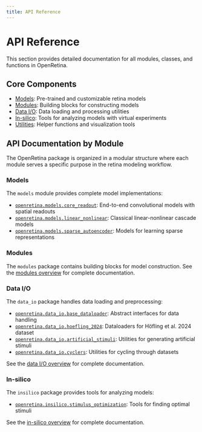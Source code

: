 ```yaml
---
title: API Reference
---
```


# API Reference

This section provides detailed documentation for all modules, classes, and functions in OpenRetina.

## Core Components

- [Models](./models.md): Pre-trained and customizable retina models
- [Modules](./modules.md): Building blocks for constructing models
- [Data I/O](./data_io.md): Data loading and processing utilities
- [In-silico](./insilico.md): Tools for analyzing models with virtual experiments
- [Utilities](./utils.md): Helper functions and visualization tools

## API Documentation by Module

The OpenRetina package is organized in a modular structure where each module serves a specific purpose in the retina modeling workflow.

### Models

The `models` module provides complete model implementations:

- [`openretina.models.core_readout`](./models/core_readout.md): End-to-end convolutional models with spatial readouts
- [`openretina.models.linear_nonlinear`](./models/linear_nonlinear.md): Classical linear-nonlinear cascade models
- [`openretina.models.sparse_autoencoder`](./models/sparse_autoencoder.md): Models for learning sparse representations

### Modules

The `modules` package contains building blocks for model construction. See the [modules overview](./modules.md) for complete documentation.

### Data I/O

The `data_io` package handles data loading and preprocessing:

- [`openretina.data_io.base_dataloader`](./data_io/base_dataloader.md): Abstract interfaces for data handling
- [`openretina.data_io.hoefling_2024`](./data_io/hoefling_2024.md): Dataloaders for Höfling et al. 2024 dataset
- [`openretina.data_io.artificial_stimuli`](./data_io/artificial_stimuli.md): Utilities for generating artificial stimuli
- [`openretina.data_io.cyclers`](./data_io/cyclers.md): Utilities for cycling through datasets

See the [data I/O overview](./data_io.md) for complete documentation.

### In-silico

The `insilico` package provides tools for analyzing models:

- [`openretina.insilico.stimulus_optimization`](./insilico/stimulus_optimization.md): Tools for finding optimal stimuli

See the [in-silico overview](./insilico.md) for complete documentation. 
